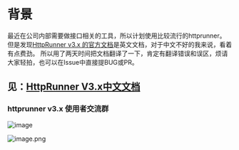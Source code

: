 

# 背景
最近在公司内部需要做接口相关的工具，所以计划使用比较流行的httprunner。
但是发现[HttpRunner v3.x 的官方文档](https://docs.httprunner.org/)是英文文档，对于中文不好的我来说，看着有点费劲。
所以用了两天时间把文档翻译了一下，肯定有翻译错误和误区，烦请大家轻拍，也可以在Issue中直接提BUG或PR。

## 见：**[HttpRunner V3.x中文文档](https://www.ontheway.cool/HttpRunner3DocsForCN/)**


### httprunner v3.x 使用者交流群
![image](https://user-images.githubusercontent.com/18527679/157805751-05e4841b-4e15-4137-be86-bc28e2ef07fc.png)



![image.png](https://upload-images.jianshu.io/upload_images/8140049-3374c3002ed6a840.png?imageMogr2/auto-orient/strip%7CimageView2/2/w/1240)

